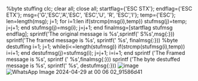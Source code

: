 %byte stuffing
clc;
clear all;
close all;
startflag={'ESC STX'};
endflag={'ESC ETX'};
msg={'G','ESC','A','ESC', 'ESC','U', 'R', 'ESC','I'};
temp={'ESC'};
len=length(msg);
j=1;
for i=1:len
 if(strcmp(msg(i),temp))
 stufmsg(j)=temp;
 j=j+1;
 end
 stufmsg(j)=msg(i);
 j=j+1;
end
finalmsg=[startflag stufmsg endflag];
sprintf('The original message is %s',sprintf(' S%s',msg{:}))
sprintf('The framed message is %s', sprintf(' %s', finalmsg{:}))
%byte destuffing 
i=1;
j=1;
while(i<=length(stufmsg))
 if(strcmp(stufmsg(i),temp))
 i=i+1;
 end
 destufmsg(j)=stufmsg(i);
 j=j+1;
 i=i+1;
end
sprintf ('The Framed message is %s', sprintf (' %s',finalmsg{:}))
sprintf ('The byte destuffed message is %s', sprintf(' %s', destufmsg{:}))
![image](https://github.com/AshishBhosle17/Mern-Stack-Ecommerce-Platform/assets/140106733/0b1caec7-8a8e-4e66-a920-07fddf6199cd)
![WhatsApp Image 2024-04-29 at 00 06 02_91586d41](https://github.com/AshishBhosle17/Mern-Stack-Ecommerce-Platform/assets/140106733/98d4b99c-c30a-41c8-91ea-6aa6aab026e4)


